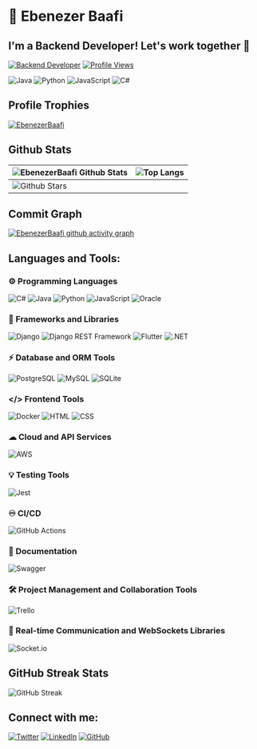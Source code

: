 # 🐐 Ebenezer Baafi
## I'm a Backend Developer! Let's work together 🚀

[![Backend Developer](https://img.shields.io/badge/Backend%20Developer-green?style=for-the-badge)](https://github.com/EbenezerBaafi)
[![Profile Views](https://komarev.com/ghpvc/?username=EbenezerBaafi&style=for-the-badge&color=blue)](https://github.com/EbenezerBaafi)

<div>

  ![Java](https://img.shields.io/badge/Java-007396?style=for-the-badge&logo=java&logoColor=white)
  ![Python](https://img.shields.io/badge/Python-3776AB?style=for-the-badge&logo=python&logoColor=white)
  ![JavaScript](https://img.shields.io/badge/JavaScript-323330?style=for-the-badge&logo=javascript&logoColor=F7DF1E)
  ![C#](https://img.shields.io/badge/C%23-239120?style=for-the-badge&logo=c-sharp&logoColor=white)

  
</div>

## Profile Trophies

<p align="left"> <a href="https://github.com/EbenezerBaafi/github-profile-trophy"><img src="https://github-profile-trophy.vercel.app/?username=EbenezerBaafi" alt="EbenezerBaafi" /></a> </p>

## Github Stats
  
| ![EbenezerBaafi Github Stats](https://github-readme-stats.vercel.app/api?username=EbenezerBaafi&show_icons=true&theme=radical) | ![Top Langs](https://github-readme-stats.vercel.app/api/top-langs/?username=EbenezerBaafi&langs_count=8&theme=radical&layout=compact) |
| ----------------------------------------------------------------------------------------------------------------------------- | --------------------------------------------------------------------------------------------------------------------------------------------------------- |
| ![Github Stars](http://github-profile-summary-cards.vercel.app/api/cards/productive-time?username=EbenezerBaafi&theme=radical&utcOffset=8) |

## Commit Graph
[![EbenezerBaafi github activity graph](https://github-readme-activity-graph.vercel.app/graph?username=EbenezerBaafi&bg_color=d4d1ff&color=4c749e&line=9e4c59&point=40413e&area=true&hide_border=true)](https://github.com/EbenezerBaafi/github-readme-activity-graph)


## Languages and Tools:
### ⚙️ Programming Languages
![C#](https://img.shields.io/badge/C%23-239120?style=for-the-badge&logo=c-sharp&logoColor=white)
![Java](https://img.shields.io/badge/Java-007396?style=for-the-badge&logo=java&logoColor=white)
![Python](https://img.shields.io/badge/Python-FFD43B?style=for-the-badge&logo=python&logoColor=blue)
![JavaScript](https://img.shields.io/badge/JavaScript-323330?style=for-the-badge&logo=javascript&logoColor=F7DF1E)
![Oracle](https://img.shields.io/badge/Oracle%20Database-F80000?style=for-the-badge&logo=oracle&logoColor=white)




### 🚀 Frameworks and Libraries
![Django](https://img.shields.io/badge/Django-092E20?style=for-the-badge&logo=django&logoColor=white)
![Django REST Framework](https://img.shields.io/badge/Django%20REST%20Framework-ff1709?style=for-the-badge&logo=django&logoColor=white)
![Flutter](https://img.shields.io/badge/Flutter-02569B?style=for-the-badge&logo=flutter&logoColor=white)
![.NET](https://img.shields.io/badge/.NET-512BD4?style=for-the-badge&logo=dotnet&logoColor=white)


### ⚡ Database and ORM Tools
![PostgreSQL](https://img.shields.io/badge/PostgreSQL-336791?style=for-the-badge&logo=postgresql&logoColor=white)
![MySQL](https://img.shields.io/badge/MySQL-4479A1?style=for-the-badge&logo=mysql&logoColor=white)
![SQLite](https://img.shields.io/badge/SQLite-003B57?style=for-the-badge&logo=sqlite&logoColor=white)


### </> Frontend Tools
![Docker](https://img.shields.io/badge/Docker-2496ED?style=for-the-badge&logo=docker&logoColor=white)
![HTML](https://img.shields.io/badge/HTML-E34F26?style=for-the-badge&logo=html5&logoColor=white)
![CSS](https://img.shields.io/badge/CSS-1572B6?style=for-the-badge&logo=css3&logoColor=white)

### ☁ Cloud and API Services
![AWS](https://img.shields.io/badge/Amazon_AWS-FF9900?style=for-the-badge&logo=amazonaws&logoColor=white)

### 💡 Testing Tools
![Jest](https://img.shields.io/badge/Jest-C21325?style=for-the-badge&logo=jest&logoColor=white)

### ♾️ CI/CD
![GitHub Actions](https://img.shields.io/badge/GitHub_Actions-2088FF?style=for-the-badge&logo=github-actions&logoColor=white)

### 📝 Documentation
![Swagger](https://img.shields.io/badge/Swagger-85EA2D?style=for-the-badge&logo=Swagger&logoColor=white)

### 🛠 Project Management and Collaboration Tools
![Trello](https://img.shields.io/badge/Trello-0052CC?style=for-the-badge&logo=trello&logoColor=white)

### 🔁 Real-time Communication and WebSockets Libraries
![Socket.io](https://img.shields.io/badge/Socket.io-010101?&style=for-the-badge&logo=Socket.io&logoColor=white)

## GitHub Streak Stats
![GitHub Streak](https://github-readme-streak-stats.herokuapp.com/?user=EbenezerBaafi&theme=dark&hide_border=true&date_format=M%20j%5B%2C%20Y%5D)


## Connect with me:
[![Twitter](https://img.shields.io/badge/Twitter-1DA1F2?style=for-the-badge&logo=twitter&logoColor=white)](https://twitter.com/2_cedi__)
[![LinkedIn](https://img.shields.io/badge/LinkedIn-0077B5?style=for-the-badge&logo=linkedin&logoColor=white)](https://linkedin.com/in/EbenezerBaafi)
[![GitHub](https://img.shields.io/badge/GitHub-181717?style=for-the-badge&logo=github&logoColor=white)](https://github.com/EbenezerBaafi)
